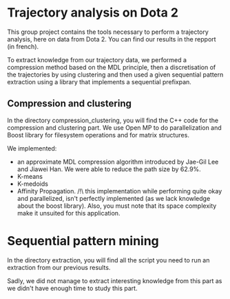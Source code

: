 # Trajectory analysis on Dota 2

This group project contains the tools necessary to perform a trajectory analysis, here on data from Dota 2. You can find our results in the repport (in french).

To extract knowledge from our trajectory data, we performed a compression method based on the MDL principle, then a discretisation of the trajectories by using clustering and then used a given sequential pattern extraction using a library that implements a sequential prefixpan.

## Compression and clustering

In the directory compression_clustering, you will find the C++ code for the compression and clustering part. We use Open MP to do parallelization and Boost library for filesystem operations and for matrix structures. 

We implemented:
  - an approximate MDL compression algorithm introduced by Jae-Gil Lee and Jiawei Han. We were able to reduce the path size by 62.9%.
  - K-means
  - K-medoids
  - Affinity Propagation. /!\ this implementation while performing quite okay and parallelized, isn't perfectly implemented (as we lack knowledge about the boost library). Also, you must note that its space complexity make it unsuited for this application.
  
# Sequential pattern mining

In the directory extraction, you will find all the script you need to run an extraction from our previous results.

Sadly, we did not manage to extract interesting knowledge from this part as we didn't have enough time to study this part.
